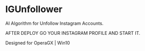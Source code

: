 # IGUnfollower
AI Algorithm for Unfollow Instagram Accounts.<br>

AFTER DEPLOY GO YOUR INSTAGRAM PROFILE AND START IT. <br>

Designed for OperaGX | Win10
